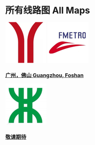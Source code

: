# 所有线路图 All Maps
 
![Guangzhou](GZ.png) ![Foshan](FS.png)

### [广州，佛山 Guangzhou, Foshan](guangzhou-foshan.md)
 
 ![Shenzhen](SZ.png)

### [敬请期待](#)

